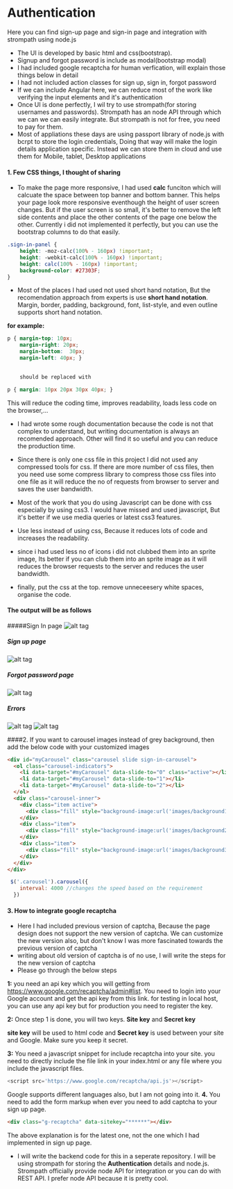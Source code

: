 # Authentication
Here you can find sign-up page and sign-in page and integration with strompath using node.js

* The UI is developed by basic html and css(bootstrap). 
* Signup  and forgot password is include as modal(bootstrap modal)
* I had included google recaptcha for human verfication, will explain those things below in detail
* I had not included action classes for sign up, sign in, forgot password
* If we can include Angular here, we can reduce most of the work like verifying the input elements and it's authentication
* Once UI is done perfectly, I wil try to use strompath(for storing usernames and passwords). Strompath has an node API through which we can 
we can easily integrate. But strompath is not for free, you need to pay for them.
* Most of appliations these days are using passport library of node.js with bcrpt to store the login credentials, Doing that way
will make the login details application specific. Instead we can store them in cloud and use them for Mobile, tablet, Desktop applications


#### 1. Few CSS things, I thought of sharing
* To make the page more responsive, I had used **calc** funciton which will calcuate the space between top banner and bottom banner. This helps your page look more responsive eventhough the height of user screen changes. But if the user screen is so small, it's better to remove the left side contents and place the other contents of the page one below the other. Currently i did not implemented it perfectly, but you can use the bootstrap columns to do that easily.

```css
.sign-in-panel {
    height: -moz-calc(100% - 160px) !important;
    height: -webkit-calc(100% - 160px) !important;
    height: calc(100% - 160px) !important;
    background-color: #27303F;
}
```
* Most of the places I had used not used short hand notation, But the recomendation approach from experts is use **short hand notation**. Margin, border, padding, background, font, list-style, and even outline supports short hand notation.  

**for example:** 
``` css
p { margin-top: 10px;
	margin-right: 20px;
	margin-bottom:  30px;
	margin-left: 40px; }

	
	should be replaced with 

p { margin: 10px 20px 30px 40px; }
```

This will reduce the coding time, improves readability, loads less code on the browser,...
	
	
* I had wrote some rough documentation because the code is not that complex to understand, but writing documentation is always an recomended approach. Other will find it so useful and you can reduce the production time. 

* Since there is only one css file in this project I did not used any compressed tools for css. If there are more number of css files, then you need use some compress library to compress those css files into one file as it will reduce the no of requests from browser to server and saves the user bandwidth.

* Most of the work that you do using Javascript can be done with css especially by using css3. I would have missed and used javascript, But it's better if we use media queries or latest css3 features.
 
* Use less instead of using css, Because it reduces lots of code and increases the readability.

* since i had used less no of icons i did not clubbed them into an sprite image, Its better if you can club them into an sprite image as it will reduces the browser requests to the server and reduces the user bandwidth.

* finally, put the css at the top. remove unneceesery white spaces, organise the code. 


#### The output will be as follows

#####Sign In page
![alt tag](https://github.com/Zakir289/Authentication/blob/master/Authentication_images/signin.png)

##### Sign up page
![alt tag](https://github.com/Zakir289/Authentication/blob/master/Authentication_images/signup.png)

##### Forgot password page
![alt tag](https://github.com/Zakir289/Authentication/blob/master/Authentication_images/forgotpasswd.png)

##### Errors 
![alt tag](https://github.com/Zakir289/Authentication/blob/master/Authentication_images/forgotpasswd.png)
![alt tag](https://github.com/Zakir289/Authentication/blob/master/Authentication_images/error2.png)

####2. If you want to carousel images instead of grey background, then add the below code with your customized images

```html
<div id="myCarousel" class="carousel slide sign-in-carousel">
  <ol class="carousel-indicators">
    <li data-target="#myCarousel" data-slide-to="0" class="active"></li>
    <li data-target="#myCarousel" data-slide-to="1"></li>
    <li data-target="#myCarousel" data-slide-to="2"></li>
  </ol>
  <div class="carousel-inner">
    <div class="item active">
      <div class="fill" style="background-image:url('images/background1.png');"></div>
    </div>
    <div class="item">
      <div class="fill" style="background-image:url('images/background2.png');"></div>
    </div>
    <div class="item">
      <div class="fill" style="background-image:url('images/background3.png');"></div>
    </div>
  </div>
</div>
```

```javascript
 $('.carousel').carousel({
    interval: 4000 //changes the speed based on the requirement
  })
```


#### 3. How to integrate google recaptcha

* Here I had included previous version of captcha, Because the page design does not support the new version of captcha. We can customize the new version also, but don't know I was more fascinated towards the previous version of captcha
* writing about old version of captcha is of no use, I will write the steps for the new version of captcha
* Please go through the below steps

**1:** you need an api key which you will getting from https://www.google.com/recaptcha/admin#list. You need to login into your Google account and get the api key from this link. for testing in local host, you can use any api key but for production you need to register the key.

**2:** Once step 1 is done, you will two keys. **Site key** and **Secret key** 
 
 **site key** will be used to html code and **Secret key** is used between your site and Google.  Make sure you keep it secret. 
 
 **3:** You need a javascript snippet for include recaptcha into your site. you need to directly include the file link in your index.html or any file where you include the javascript files. 
 ```javascript
 <script src='https://www.google.com/recaptcha/api.js'></script>
 ```
 Google supports different languages also, but I am not going into it. 
 **4.** You need to add the form markup when ever you need to add captcha to your sign up page. 
 ```html
 <div class="g-recaptcha" data-sitekey="******"></div>
````
The above explanation is for the latest one, not the one which I had implemented in sign up page.
	



* I will write the backend code for this in a seperate repository. I will be using strompath for storing the **Authentication** details and node.js. Strompath officially provide node API for integration or you can do with REST API. 
I prefer node API because it is pretty cool.


